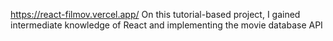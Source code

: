 https://react-filmov.vercel.app/
On this tutorial-based project, I gained intermediate knowledge of React and implementing the movie database API
